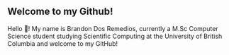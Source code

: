<head>
  <meta name="google-site-verification" content="7_pKlyueqZX1HLpJqB9Gsk78Oxr-HM6h5CMFCwtYUYY" />
</head>

## Welcome to my Github!

Hello 👋! My name is Brandon Dos Remedios, currently a M.Sc Computer Science student studying Scientific Computing at the University of British Columbia and 
welcome to my GitHub!
<!--
I have a few examples of previous work from previous work experiences contained (and a few hidden for privacy reasons, inquire please if interested), and four major personal projects to view which are as follows:

1. **SimplePDF** A barebones PDF Application for removing, rearranging, or appending pages in PDFs. Written in Python.
https://github.com/bdosremedios/SimplePDF

2. **SolarOrbitalSimulation** A python application to simulate planetary orbit behavior using Kepler's laws. Written in Python and a naive non DE approach.
https://github.com/bdosremedios/SolarOrbitalSimulation

3. **Intus** An emotional health journal recorder and visualizer. Written in Java. https://github.com/bdosremedios/Intus

4. **Python-Finance-Data-Visualisation-Tool** Code for generating a financial summary of important monthly trends in bank account, from transaction csvs and initial account balances downloaded from a bank's online banking service. Written in Python. https://github.com/bdosremedios/Python-Finance-Data-Visualisation-Tool

You can also find me and more about my background at my LinkedIn: https://www.linkedin.com/in/brandon-dos-remedios-26a5a6157/

### Enjoy your stay 🌟

**bdosremedios/bdosremedios** is a ✨ _special_ ✨ repository because its `README.md` (this file) appears on your GitHub profile.

Here are some ideas to get you started:

- 🔭 I’m currently working on ...
- 🌱 I’m currently learning ...
- 👯 I’m looking to collaborate on ...
- 🤔 I’m looking for help with ...
- 💬 Ask me about ...
- 📫 How to reach me: ...
- 😄 Pronouns: ...
- ⚡ Fun fact: ...
-->
